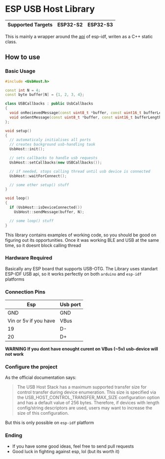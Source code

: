 # ESP USB Host Library

| Supported Targets | ESP32-S2 | ESP32-S3 |
| ------------------ | -------- | -------- |

This is mainly a wrapper around the [api](https://github.com/espressif/esp-idf/tree/v5.2.2/examples/peripherals/usb/host/usb_host_lib) of esp-idf, writen as a C++ static class.

## How to use

### Basic Usage 

```cpp
#include <UsbHost.h>

const int N = 4;
const byte buffer[N] = {1, 2, 3, 4};

class USBCallbacks : public UsbCallbacks
{
  void onRecievedMessage(const uint8_t *buffer, const uint16_t bufferLength) {}
  void onSentMessage(const uint8_t *buffer, const uint16_t bufferLength) {}
};

void setup()
{
  // automaticaly initialises all ports
  // creates background usb-handling task
  UsbHost::init();

  // sets callbacks to handle usb requests
  UsbHost::setCallbacks(new USBCallbacks());

  // if needed, stops calling thread until usb device is connected
  UsbHost::waitForConnect();

  // some other setup() stuff
}

void loop()
{
  if (UsbHost::isDeviceConnected())
    UsbHost::sendMessage(buffer, N);

  // some loop() stuff
}
```

This library contains examples of working code, so you should be good on figuring out its opportunities.
Once it was working BLE and USB at the same time, so it doesnt block calling thread


### Hardware Required

Basically any ESP board that supports USB-OTG.
The Library uses standart ESP-IDF USB api, so it works perfectly on both `arduino` and `esp-idf` platforms

### Connection Pins

| Esp                   | Usb port
| ---                   | --- 
| GND                   | GND 
| Vin or 5v if you have | VBus
| 19                    | D-  
| 20                    | D+  

**WARNING If you dont have enought curent on VBus (~5v) usb-device will not work**

### Configure the project

As the official documentation says:

> The USB Host Stack has a maximum supported transfer size for control transfer during device enumeration. This size is specified via the USB_HOST_CONTROL_TRANSFER_MAX_SIZE configuration option and has a default value of 256 bytes. Therefore, if devices with length config/string descriptors are used, users may want to increase the size of this configuration.

But this is only possible on `esp-idf` platform


### Ending

* If you have some good ideas, feel free to send pull requests
* Good luck in fighting against esp, lol (but its worth it)